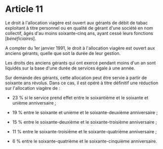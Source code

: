 # Article 11

Le droit à l'allocation viagère est ouvert aux gérants de débit de tabac exploitant à titre personnel ou en qualité de gérant d'une société en nom collectif, âgés d'au moins soixante-cinq ans, ayant cessé leurs fonctions [*bénéficiaires*].

A compter du 1er janvier 1991, le droit à l'allocation viagère est ouvert aux anciens gérants, quelle que soit la durée de leur gestion.

Les droits des anciens gérants qui ont exercé pendant moins d'un an sont liquidés sur la base d'une durée de services égale à une année.

Sur demande des gérants, cette allocation peut être servie à partir de soixante ans révolus. Dans ce cas, il est opéré à titre définitif une réduction sur l'allocation viagère de :

- 23 % si le service prend effet entre le soixantième et le soixante et unième anniversaire ;

- 19 % entre le soixante et unième et le soixante-deuxième anniversaire ;

- 15 % entre le soixante-deuxième et le soixante-troisième anniversaire ;

- 11 % entre le soixante-troisième et le soixante-quatrième anniversaire ;

- 6 % entre le soixante-quatrième et le soixante-cinquième anniversaire.
